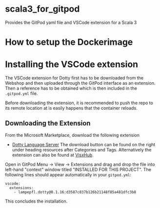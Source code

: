 # scala3_for_gitpod
Provides the GitPod yaml file and VSCode extension for a Scala 3


# How to setup the Dockerimage


# Installing the VSCode extension
The VSCode extension for Dotty first has to be downloaded from the Webshop and then
uploaded through the GitPod interface as an extension. Then a reference has to be obtained
which is then included in the `.gitpod.yml` file.

Before downloading the extension, it is recommended to push the repo to its remote location
at is easily happens that the container reloads.

## Downloading the Extension
From the Microsoft Marketplace, download the following extension
 * [Dotty Language Server](https://marketplace.visualstudio.com/items?itemName=lampepfl.dotty)
The download button can be found on the right under heading resources after Categories and Tags. Alternatively
the extension can also be found at [VisxHub](https://www.vsixhub.com).

Open in GitPod Menu -> View -> Extensions and drag and drop the file into left-hand "context" window
titled "INSTALLED FOR THIS PROJECT". The following lines should appear automatically in your 
`gitpod.yml`:
```
vscode:
  extensions:
    - lampepfl.dotty@0.1.16:d3587c837b126b21148f85a481dfc3b8
```
This concludes the installation.
